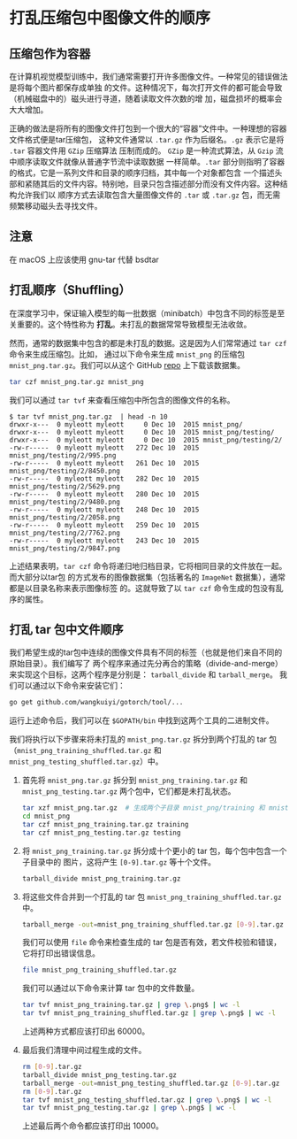 # 打乱压缩包中图像文件的顺序

## 压缩包作为容器

在计算机视觉模型训练中，我们通常需要打开许多图像文件。一种常见的错误做法是将每个图片都保存成单独
的文件。这种情况下，每次打开文件的都可能会导致（机械磁盘中的）磁头进行寻道，随着读取文件次数的增
加，磁盘损坏的概率会大大增加。

正确的做法是将所有的图像文件打包到一个很大的“容器”文件中。一种理想的容器文件格式便是tar压缩包，
这种文件通常以 `.tar.gz` 作为后缀名。`.gz` 表示它是将 `.tar` 容器文件用 `GZip` 压缩算法
压制而成的。 `GZip` 是一种流式算法，从 `Gzip` 流中顺序读取文件就像从普通字节流中读取数据
一样简单。`.tar` 部分则指明了容器的格式，它是一系列文件和目录的顺序归档，其中每一个对象都包含
一个描述头部和紧随其后的文件内容。特别地，目录只包含描述部分而没有文件内容。这种结构允许我们以
顺序方式去读取包含大量图像文件的 `.tar` 或 `.tar.gz` 包，而无需频繁移动磁头去寻找文件。

## 注意
   在 macOS 上应该使用 gnu-tar 代替 bsdtar

## 打乱顺序（Shuffling）

在深度学习中，保证输入模型的每一批数据（minibatch）中包含不同的标签是至关重要的。这个特性称为
**打乱**。未打乱的数据常常导致模型无法收敛。

然而，通常的数据集中包含的都是未打乱的数据。这是因为人们常常通过 `tar czf` 命令来生成压缩包。比如，
通过以下命令来生成 `mnist_png` 的压缩包  `mnist_png.tar.gz`。我们可以从这个 GitHub
[repo](https://github.com/myleott/mnist_png) 上下载该数据集。

```bash
tar czf mnist_png.tar.gz mnist_png
```

我们可以通过  `tar tvf` 来查看压缩包中所包含的图像文件的名称。

```text
$ tar tvf mnist_png.tar.gz  | head -n 10
drwxr-x---  0 myleott myleott     0 Dec 10  2015 mnist_png/
drwxr-x---  0 myleott myleott     0 Dec 10  2015 mnist_png/testing/
drwxr-x---  0 myleott myleott     0 Dec 10  2015 mnist_png/testing/2/
-rw-r-----  0 myleott myleott   272 Dec 10  2015 mnist_png/testing/2/995.png
-rw-r-----  0 myleott myleott   261 Dec 10  2015 mnist_png/testing/2/8450.png
-rw-r-----  0 myleott myleott   282 Dec 10  2015 mnist_png/testing/2/5629.png
-rw-r-----  0 myleott myleott   280 Dec 10  2015 mnist_png/testing/2/9480.png
-rw-r-----  0 myleott myleott   248 Dec 10  2015 mnist_png/testing/2/2058.png
-rw-r-----  0 myleott myleott   259 Dec 10  2015 mnist_png/testing/2/7762.png
-rw-r-----  0 myleott myleott   243 Dec 10  2015 mnist_png/testing/2/9847.png
```

上述结果表明，`tar czf` 命令将递归地归档目录，它将相同目录的文件放在一起。而大部分以tar包
的方式发布的图像数据集（包括著名的 `ImageNet` 数据集），通常都是以目录名称来表示图像标签
的。这就导致了以 `tar czf` 命令生成的包没有乱序的属性。

## 打乱 tar 包中文件顺序

我们希望生成的tar包中连续的图像文件具有不同的标签（也就是他们来自不同的原始目录）。我们编写了
两个程序来通过先分再合的策略（divide-and-merge）来实现这个目标，这两个程序是分别是：
`tarball_divide` 和 `tarball_merge`。 我们可以通过以下命令来安装它们：

```bash
go get github.com/wangkuiyi/gotorch/tool/...
```

运行上述命令后，我们可以在 `$GOPATH/bin` 中找到这两个工具的二进制文件。

我们将执行以下步骤来将未打乱的  `mnist_png.tar.gz` 拆分到两个打乱的 tar 包
（`mnist_png_training_shuffled.tar.gz` 和 `mnist_png_testing_shuffled.tar.gz`）中。

1. 首先将 `mnist_png.tar.gz` 拆分到 `mnist_png_training.tar.gz` 和
   `mnist_png_testing.tar.gz` 两个包中，它们都是未打乱状态。

   ```bash
   tar xzf mnist_png.tar.gz  # 生成两个子目录 mnist_png/training 和 mnist_png/testing
   cd mnist_png
   tar czf mnist_png_training.tar.gz training
   tar czf mnist_png_testing.tar.gz testing
   ```

1. 将 `mnist_png_training.tar.gz` 拆分成十个更小的 tar 包，每个包中包含一个子目录中的
   图片，这将产生 `[0-9].tar.gz` 等十个文件。

   ```bash
   tarball_divide mnist_png_training.tar.gz
   ```

1. 将这些文件合并到一个打乱的 tar 包 `mnist_png_training_shuffled.tar.gz` 中。

   ```bash
   tarball_merge -out=mnist_png_training_shuffled.tar.gz [0-9].tar.gz
   ```

   我们可以使用 `file` 命令来检查生成的 tar 包是否有效，若文件校验和错误，它将打印出错误信息。

   ```bash
   file mnist_png_training_shuffled.tar.gz
   ```

   我们可以通过以下命令来计算 tar 包中的文件数量。

   ```bash
   tar tvf mnist_png_training.tar.gz | grep \.png$ | wc -l
   tar tvf mnist_png_training_shuffled.tar.gz | grep \.png$ | wc -l
   ```

   上述两种方式都应该打印出 60000。

1. 最后我们清理中间过程生成的文件。

   ```bash
   rm [0-9].tar.gz
   tarball_divide mnist_png_testing.tar.gz
   tarball_merge -out=mnist_png_testing_shuffled.tar.gz [0-9].tar.gz
   rm [0-9].tar.gz
   tar tvf mnist_png_testing_shuffled.tar.gz | grep \.png$ | wc -l
   tar tvf mnist_png_testing.tar.gz | grep \.png$ | wc -l
   ```

   上述最后两个命令都应该打印出 10000。
